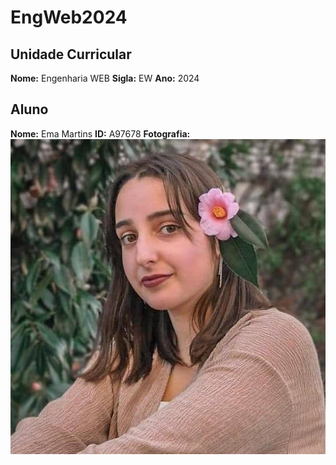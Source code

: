 # EngWeb2024

## Unidade Curricular

**Nome:** Engenharia WEB
**Sigla:** EW
**Ano:** 2024

## Aluno
**Nome:** Ema Martins
**ID:** A97678
**Fotografia:** ![Fotografia](./Foto.jpg)